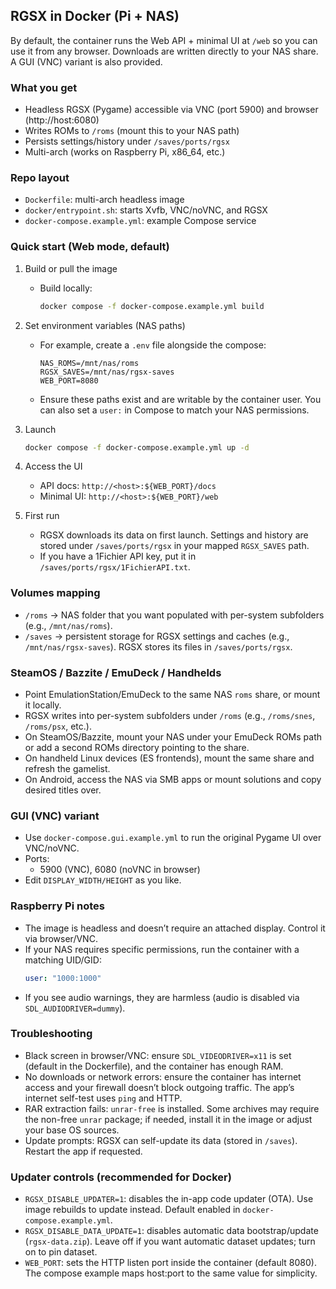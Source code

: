 ## RGSX in Docker (Pi + NAS)

By default, the container runs the Web API + minimal UI at `/web` so you can use it from any browser. Downloads are written directly to your NAS share. A GUI (VNC) variant is also provided.

### What you get
- Headless RGSX (Pygame) accessible via VNC (port 5900) and browser (http://host:6080)
- Writes ROMs to `/roms` (mount this to your NAS path)
- Persists settings/history under `/saves/ports/rgsx`
- Multi-arch (works on Raspberry Pi, x86_64, etc.)

### Repo layout
- `Dockerfile`: multi-arch headless image
- `docker/entrypoint.sh`: starts Xvfb, VNC/noVNC, and RGSX
- `docker-compose.example.yml`: example Compose service

### Quick start (Web mode, default)
1) Build or pull the image

   - Build locally:
     ```bash
     docker compose -f docker-compose.example.yml build
     ```

2) Set environment variables (NAS paths)

   - For example, create a `.env` file alongside the compose:
     ```env
     NAS_ROMS=/mnt/nas/roms
     RGSX_SAVES=/mnt/nas/rgsx-saves
     WEB_PORT=8080
     ```
   - Ensure these paths exist and are writable by the container user. You can also set a `user:` in Compose to match your NAS permissions.

3) Launch
   ```bash
   docker compose -f docker-compose.example.yml up -d
   ```

4) Access the UI
   - API docs: `http://<host>:${WEB_PORT}/docs`
   - Minimal UI: `http://<host>:${WEB_PORT}/web`

5) First run
   - RGSX downloads its data on first launch. Settings and history are stored under `/saves/ports/rgsx` in your mapped `RGSX_SAVES` path.
   - If you have a 1Fichier API key, put it in `/saves/ports/rgsx/1FichierAPI.txt`.

### Volumes mapping
- `/roms` → NAS folder that you want populated with per-system subfolders (e.g., `/mnt/nas/roms`).
- `/saves` → persistent storage for RGSX settings and caches (e.g., `/mnt/nas/rgsx-saves`). RGSX stores its files in `/saves/ports/rgsx`.

### SteamOS / Bazzite / EmuDeck / Handhelds
- Point EmulationStation/EmuDeck to the same NAS `roms` share, or mount it locally.
- RGSX writes into per-system subfolders under `/roms` (e.g., `/roms/snes`, `/roms/psx`, etc.).
- On SteamOS/Bazzite, mount your NAS under your EmuDeck ROMs path or add a second ROMs directory pointing to the share.
- On handheld Linux devices (ES frontends), mount the same share and refresh the gamelist.
- On Android, access the NAS via SMB apps or mount solutions and copy desired titles over.

### GUI (VNC) variant
- Use `docker-compose.gui.example.yml` to run the original Pygame UI over VNC/noVNC.
- Ports:
  - 5900 (VNC), 6080 (noVNC in browser)
- Edit `DISPLAY_WIDTH/HEIGHT` as you like.

### Raspberry Pi notes
- The image is headless and doesn’t require an attached display. Control it via browser/VNC.
- If your NAS requires specific permissions, run the container with a matching UID/GID:
  ```yaml
  user: "1000:1000"
  ```
- If you see audio warnings, they are harmless (audio is disabled via `SDL_AUDIODRIVER=dummy`).

### Troubleshooting
- Black screen in browser/VNC: ensure `SDL_VIDEODRIVER=x11` is set (default in the Dockerfile), and the container has enough RAM.
- No downloads or network errors: ensure the container has internet access and your firewall doesn’t block outgoing traffic. The app’s internet self-test uses `ping` and HTTP.
- RAR extraction fails: `unrar-free` is installed. Some archives may require the non-free `unrar` package; if needed, install it in the image or adjust your base OS sources.
- Update prompts: RGSX can self-update its data (stored in `/saves`). Restart the app if requested.

### Updater controls (recommended for Docker)
- `RGSX_DISABLE_UPDATER=1`: disables the in-app code updater (OTA). Use image rebuilds to update instead. Default enabled in `docker-compose.example.yml`.
- `RGSX_DISABLE_DATA_UPDATE=1`: disables automatic data bootstrap/update (`rgsx-data.zip`). Leave off if you want automatic dataset updates; turn on to pin dataset.
 - `WEB_PORT`: sets the HTTP listen port inside the container (default 8080). The compose example maps host:port to the same value for simplicity.

